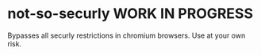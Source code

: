 # not-so-securly WORK IN PROGRESS
Bypasses all securly restrictions in chromium browsers. Use at your own risk.

